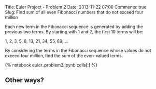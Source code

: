 Title: Euler Project - Problem 2
Date: 2013-11-22 07:00
Comments: true
Slug: Find sum of all even Fibonacci numbers that do not exceed four million

<!-- PELICAN_BEGIN_SUMMARY -->
Each new term in the Fibonacci sequence is generated by adding the previous two terms. By starting with 1 and 2, the first 10 terms will be:

1, 2, 3, 5, 8, 13, 21, 34, 55, 89, ...

By considering the terms in the Fibonacci sequence whose values do not exceed four million, find the sum of the even-valued terms.
<!-- PELICAN_END_SUMMARY -->

{% notebook euler_problem2.ipynb cells[:] %}

Other ways?
-----------
